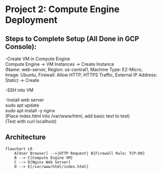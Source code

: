 # Project 2: Compute Engine Deployment

## Steps to Complete Setup (All Done in GCP Console):

-Create VM in Compute Engine  
Compute Engine -> VM Instances -> Create Instance  
(Name: web-server, Region: us-central1, Machine Type: E2-Micro,  
Image: Ubuntu, Firewall: Allow HTTP, HTTPS Traffic, External IP Address: Static) -> Create  

-SSH into VM  

-Install web server  
sudo apt update  
sudo apt install -y nginx  
(Place index.html into /var/www/html, add basic text to test)  
(Test with curl localhost)  


## Architecture

```mermaid
flowchart LR
    A[User Browser] -->|HTTP Request| B[Firewall Rule: TCP:80]
    B --> C[Compute Engine VM]
    C --> D[Nginx Web Server]
    D --> E[/var/www/html/index.html]
```
